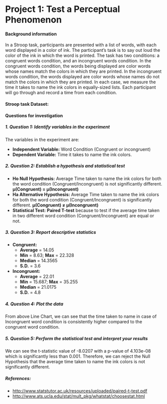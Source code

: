 # Project 1: Test a Perceptual Phenomenon
#### Background information

In a Stroop task, participants are presented with a list of words, with each word displayed in a color of ink. The participant’s task is to say out loud the color of the ink in which the word is printed. The task has two conditions: a congruent words condition, and an incongruent words condition. In the congruent words condition, the words being displayed are color words whose names match the colors in which they are printed. In the incongruent words condition, the words displayed are color words whose names do not match the colors in which they are printed. In each case, we measure the time it takes to name the ink colors in equally-sized lists. Each participant will go through and record a time from each condition.

#### Stroop task Dataset: 

#### Questions for investigation

##### 1.	Question 1: Identify variables in the experiment
The variables in the experiment are:
* **Independent Variable:** Word Condition (Congruent or incongruent)
* **Dependent Variable:** Time it takes to name the ink colors.

##### 2.	Question 2: Establish a hypothesis and statistical test
* **Ho Null Hypothesis:** Average Time taken to name the ink colors for both the word condition (Congruent/Incongruent) is not significantly different. **µ(Congruent) = µ(Incongruent)**
* **Ha Alternative Hypothesis:** Average Time taken to name the ink colors for both the word condition (Congruent/Incongruent) is significantly different. **µ(Congruent) ≠ µ(Incongruent)**
* **Statistical Test:**  **Paired T-test** because to test if the average time taken in two different word condition (Congruent/Incongruent) are equal or not.

##### 3.	Question 3: Report descriptive statistics
* **Congruent:** 
  * **Average** = 14.05
  * **Min** = 8.63; **Max** = 22.328 
  * **Median** = 14.3565 
  * **S.D.** = 3.6
* **Incongruent:**
  * **Average** = 22.01 
  * **Min** = 15.687; **Max** = 35.255 
  * **Median** = 21.0175 
  * **S.D.** = 4.8

##### 4.	Question 4: Plot the data 
From above Line Chart, we can see that the time taken to name in case of Incongruent word condition is consistently higher compared to the congruent word condition.

##### 5.	Question 5: Perform the statistical test and interpret your results 
We can see the t-statistic value of -8.0207 with a p-value of 4.103e-08 which is significantly less than 0.001.
Therefore, we can reject the Null Hypothesis that the average time taken to name the ink colors is not significantly different.


##### References:
 *	http://www.statstutor.ac.uk/resources/uploaded/paired-t-test.pdf
 * http://www.ats.ucla.edu/stat/mult_pkg/whatstat/choosestat.html
